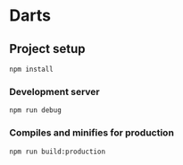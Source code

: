 # Darts

## Project setup

```
npm install
```

### Development server

```
npm run debug
```

### Compiles and minifies for production

```
npm run build:production
```
